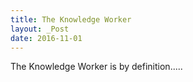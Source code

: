 ```yaml
---
title: The Knowledge Worker
layout: _Post
date: 2016-11-01
---
```


The Knowledge Worker is by definition.....